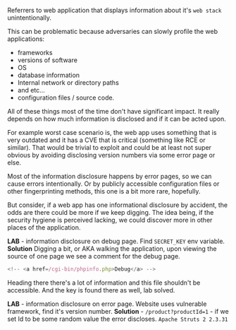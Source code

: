 Referrers to web application that displays information about it's `web stack` unintentionally.

This can be problematic because adversaries can slowly profile the web applications:
- frameworks
- versions of software
- OS
- database information
- Internal network or directory paths
- and etc...
- configuration files / source code.

All of these things most of the time don't have significant impact.
It really depends on how much information is disclosed and if it can be acted upon.

For example worst case scenario is, the web app uses something that is very outdated and it has a CVE that is critical (something like RCE or similar).
That would be trivial to exploit and could be at least not super obvious by avoiding disclosing version numbers via some error page or else.

Most of the information disclosure happens by error pages, so we can cause errors intentionally.
Or by publicly accessible configuration files or other fingerprinting methods, this one is a bit more rare, hopefully.


But consider, if a web app has one informational disclosure by accident, the odds are there could be more if we keep digging.
The idea being, if the security hygiene is perceived lacking, we could discover more in other places of the application.


**LAB** - information disclosure on debug page. Find `SECRET_KEY` env variable.
**Solution**
Digging a bit, or AKA walking the application, upon viewing the source of one page we see a comment for the debug page.

```js
<!-- <a href=/cgi-bin/phpinfo.php>Debug</a> -->
```

Heading there there's a lot of information and this file shouldn't be accessible.
And the key is found there as well, lab solved.


**LAB** - information disclosure on error page. Website uses vulnerable framework, find it's version number.
**Solution** - `/product?productId=1` - if we set Id to be some random value the error discloses. `Apache Struts 2 2.3.31`


